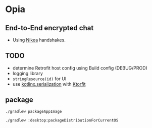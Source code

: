 # Opia

## End-to-End encrypted chat
- Using [Nikea](https://github.com/julius-b/nikea-kt) handshakes.

## TODO
- determine Retrofit host config using Build config (DEBUG/PROD)
- logging library
- `stringResource(id)` for UI
- use [kotlinx.serialization](https://www.jonker.co.nz/posts/switching-to-kotlinx-serialization/) with [Ktorfit](https://foso.github.io/Ktorfit/responseconverter/)

## package
`./gradlew packageAppImage`

`./gradlew :desktop:packageDistributionForCurrentOS`
